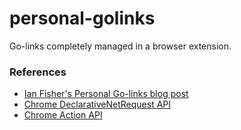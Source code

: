 # personal-golinks
Go-links completely managed in a browser extension.

### References
* [Ian Fisher's Personal Go-links blog post](https://iafisher.com/blog/2020/10/golinks)
* [Chrome DeclarativeNetRequest API](https://developer.chrome.com/docs/extensions/reference/declarativeNetRequest/)
* [Chrome Action API](https://developer.chrome.com/docs/extensions/reference/action/)
